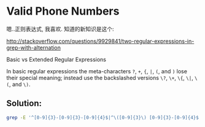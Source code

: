 # Valid Phone Numbers

嗯..正则表达式, 我喜欢. 知道的新知识是这个:

http://stackoverflow.com/questions/9929841/two-regular-expressions-in-grep-with-alternation

Basic vs Extended Regular Expressions

In basic regular expressions the meta-characters `?`, `+`, `{`, `|`, `(`, and `)` lose their special meaning; instead use the backslashed versions `\?`, `\+`, `\{`, `\|`, `\(`, and `\)`.


## Solution:

```bash
grep -E '^[0-9]{3}-[0-9]{3}-[0-9]{4}$|^\([0-9]{3}\) [0-9]{3}-[0-9]{4}$' file.txt
```